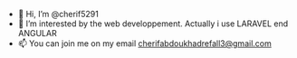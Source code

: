 - 👋 Hi, I’m @cherif5291
- 👀 I’m interested by the web developpement.
Actually i use LARAVEL end  ANGULAR
- 📫 You can join me on my email cherifabdoukhadrefall3@gmail.com

<!---
cherif5291/cherif5291 is a ✨ special ✨ repository because its `README.md` (this file) appears on your GitHub profile.
You can click the Preview link to take a look at your changes.
--->

